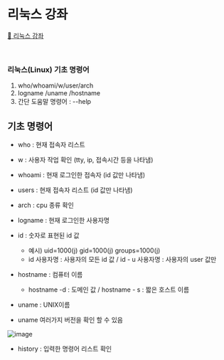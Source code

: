 # 리눅스 강좌
[:link: 리눅스 강좌 ](https://youtu.be/uRZr35xIBqg) 


<br>


### 리눅스(Linux) 기초 명령어
1.  who/whoami/w/user/arch
2. logname /uname /hostname
3. 간단 도움말 명령어 : --help


## 기초 명령어
* who : 현재 접속자 리스트 
* w : 사용자 작업 확인 (tty, ip, 접속시간 등을 나타냄)
* whoami : 현재 로그인한 접속자 (id 값만 나타냄)
* users : 현재 접속자 리스트 (id 값만 나타냄)
* arch : cpu 종류 확인
* logname : 현재 로그인한 사용자명 
* id : 숫자로 표현된 id 값
    * 예시) uid=1000(j) gid=1000(j) groups=1000(j)
    * id 사용자명 : 사용자의 모든 id 값 / id - u 사용자명 : 사용자의 user 값만 
* hostname : 컴퓨터 이름
    *  hostname -d : 도메인 값 / hostname - s : 짧은 호스트 이름 

* uname : UNIX이름
* uname 여러가지 버전을 확인 할 수 있음 

![image](https://user-images.githubusercontent.com/93310395/168970337-6e9d3bd7-f8a1-4e0b-8c4c-3c29274e1516.png)
* history : 입력한 명령어 리스트 확인





``` 